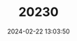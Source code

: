 ---
title: "20230"
category: "Neelaps calonotus"
draft: false
date: 2024-02-22 13:03:50
languages:
  English: ["Black-striped Snake", "Western Black-striped Snake", "Black-striped Burrowing Snake"]
---